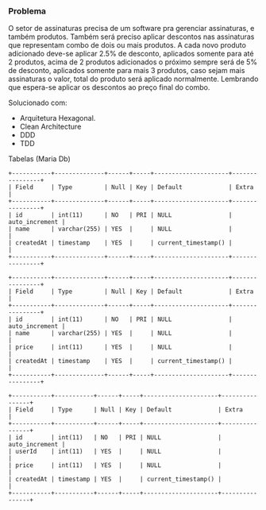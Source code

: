 ### Problema

O setor de assinaturas precisa de um software pra gerenciar assinaturas, e também produtos. Também será preciso aplicar descontos nas assinaturas que representam combo de dois ou mais produtos. A cada novo produto adicionado deve-se aplicar 2.5% de desconto, aplicados somente para até 2 produtos, acima de 2 produtos adicionados o próximo sempre será de 5% de desconto, aplicados somente para mais 3 produtos, caso sejam mais assinaturas o valor, total do produto será aplicado normalmente. Lembrando que espera-se aplicar os descontos ao preço final do combo.

Solucionado com:

- Arquitetura Hexagonal.
- Clean Architecture
- DDD
- TDD

Tabelas (Maria Db)

```
+-----------+--------------+------+-----+---------------------+----------------+
| Field     | Type         | Null | Key | Default             | Extra          |
+-----------+--------------+------+-----+---------------------+----------------+
| id        | int(11)      | NO   | PRI | NULL                | auto_increment |
| name      | varchar(255) | YES  |     | NULL                |                |
| createdAt | timestamp    | YES  |     | current_timestamp() |                |
+-----------+--------------+------+-----+---------------------+----------------+
```

```
+-----------+--------------+------+-----+---------------------+----------------+
| Field     | Type         | Null | Key | Default             | Extra          |
+-----------+--------------+------+-----+---------------------+----------------+
| id        | int(11)      | NO   | PRI | NULL                | auto_increment |
| name      | varchar(255) | YES  |     | NULL                |                |
| price     | int(11)      | YES  |     | NULL                |                |
| createdAt | timestamp    | YES  |     | current_timestamp() |                |
+-----------+--------------+------+-----+---------------------+----------------+
```

```
+-----------+-----------+------+-----+---------------------+----------------+
| Field     | Type      | Null | Key | Default             | Extra          |
+-----------+-----------+------+-----+---------------------+----------------+
| id        | int(11)   | NO   | PRI | NULL                | auto_increment |
| userId    | int(11)   | YES  |     | NULL                |                |
| price     | int(11)   | YES  |     | NULL                |                |
| createdAt | timestamp | YES  |     | current_timestamp() |                |
+-----------+-----------+------+-----+---------------------+----------------+
```
